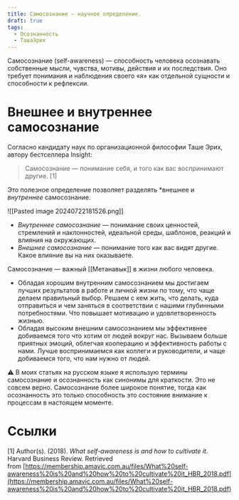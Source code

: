```yaml
---
title: Самосознание — научное определение.
draft: true
tags:
  - Осознанность
  - ТашаЭрих
---
```

Самосознание (self-awareness) — способность человека осознавать собственные мысли, чувства, мотивы, действия и их последствия. Оно требует понимания и наблюдения своего «я» как отдельной сущности и способности к рефлексии.
# Внешнее и внутреннее самосознание

Согласно кандидату наук по организационной философии Таше Эрих, автору бестселлера Insight:

> Самосознание — понимание себя, и того как вас воспринимают другие. [1]

Это полезное определение позволяет разделять *внешнее и *внутреннее* 
самосознание.

![[Pasted image 20240722181526.png]]

- *Внутреннее самосознание* — понимание своих ценностей, стремлений и наклонностей, идеальной среды, шаблонов, реакций и влияния на окружающих.
- *Внешнее самосознание* — понимание того как вас видят другие. Какое влияние вы на них оказываете.

Самосознание — важный [[Метанавык]] в жизни любого человека. 

- Обладая хорошим внутренним самосознанием мы достигаем лучших результатов в работе и личной жизни по тому, что чаще делаем правильный выбор. Решаем с кем жить, что делать, куда отправиться и чем заняться в соответствии с нашими глубинными потребностями. Что повышает мотивацию и удовлетворенность жизнью.
- Обладая высоким внешним самосознанием мы эффективнее добиваемся того что хотим от людей вокруг нас. Вызываем больше приятных эмоций, облегчая кооперацию и эффективность работы с нами. Лучше воспринимаемся как коллеги и руководители, и чаще добиваемся того, что нам нужно от людей.

⚠️ В моих статьях на русском языке я использую термины самосознание и осознанность как синонимы для краткости. Это не совсем верно. Самосознание более широкое понятие, тогда как осознанность это только способность это состояние внимание к процессам в настоящем моменте.

# Ссылки

[1] Author(s). (2018). _What self-awareness is and how to cultivate it_. Harvard Business Review. Retrieved from [https://membership.amavic.com.au/files/What%20self-awareness%20is%20and%20how%20to%20cultivate%20it_HBR_2018.pdf](https://membership.amavic.com.au/files/What%20self-awareness%20is%20and%20how%20to%20cultivate%20it_HBR_2018.pdf)